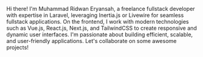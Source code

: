 Hi there! I'm Muhammad Ridwan Eryansah, a freelance fullstack developer with expertise in Laravel, leveraging Inertia.js or Livewire for seamless fullstack applications. On the frontend, I work with modern technologies such as Vue.js, React.js, Next.js, and TailwindCSS to create responsive and dynamic user interfaces. I'm passionate about building efficient, scalable, and user-friendly applications. Let's collaborate on some awesome projects!
